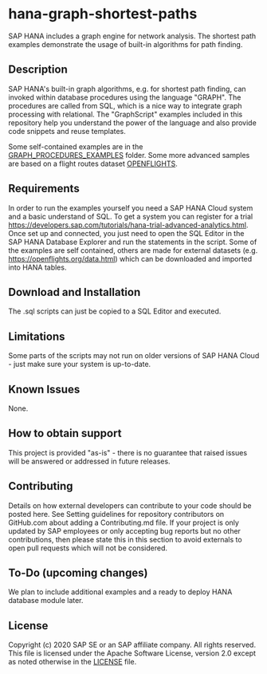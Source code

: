 # hana-graph-shortest-paths
SAP HANA includes a graph engine for network analysis. The shortest path examples demonstrate the usage of built-in algorithms for path finding.

## Description
SAP HANA's built-in graph algorithms, e.g. for shortest path finding, can invoked within database procedures using the language "GRAPH". The procedures are called from SQL, which is a nice way to integrate graph processing with relational. The "GraphScript" examples included in this repository help you understand the power of the language and also provide code snippets and reuse templates.

Some self-contained examples are in the [GRAPH_PROCEDURES_EXAMPLES](GRAPH_PROCEDURES_EXAMPLES/) folder. Some more advanced samples are based on a flight routes dataset [OPENFLIGHTS](OPENFLIGHTS/OPENFLIGHTS_shortest_paths.sql).

## Requirements
In order to run the examples yourself you need a SAP HANA Cloud system and a basic understand of SQL. To get a system you can register for a trial https://developers.sap.com/tutorials/hana-trial-advanced-analytics.html. Once set up and connected, you just need to open the SQL Editor in the SAP HANA Database Explorer and run the statements in the script.
Some of the examples are self contained, others are made for external datasets (e.g. https://openflights.org/data.html) which can be downloaded and imported into HANA tables.

## Download and Installation
The .sql scripts can just be copied to a SQL Editor and executed.

## Limitations
Some parts of the scripts may not run on older versions of SAP HANA Cloud - just make sure your system is up-to-date.

## Known Issues
None.

## How to obtain support
This project is provided "as-is" - there is no guarantee that raised issues will be answered or addressed in future releases.

## Contributing
Details on how external developers can contribute to your code should be posted here. See Setting guidelines for repository contributors on GitHub.com about adding a Contributing.md file.
If your project is only updated by SAP employees or only accepting bug reports but no other contributions, then please state this in this section to avoid externals to open pull requests which will not be considered.

## To-Do (upcoming changes)
We plan to include additional examples and a ready to deploy HANA database module later.

## License
Copyright (c) 2020 SAP SE or an SAP affiliate company. All rights reserved. This file is licensed under the Apache Software License, version 2.0 except as noted otherwise in the [LICENSE](LICENSES/Apache-2.0.txt) file.
